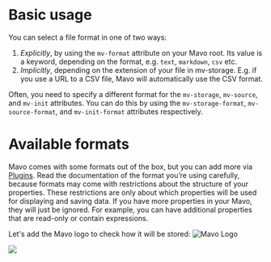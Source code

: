 # Basic usage

You can select a file format in one of two ways:

1. *Explicitly*, by using the `mv-format` attribute on your Mavo root. Its value is a keyword, depending on the format, e.g. `text`, `markdown`, `csv` etc.
2. *Implicitly*, depending on the extension of your file in mv-storage. E.g. if you use a URL to a CSV file, Mavo will automatically use the CSV format.

Often, you need to specify a different format for the `mv-storage`, `mv-source`, and `mv-init` attributes. You can do this by using the `mv-storage-format`, `mv-source-format`, and `mv-init-format` attributes respectively.

# Available formats

Mavo comes with some formats out of the box, but you can add more via [Plugins](https://plugins.mavo.io/?tag=Format). Read the documentation of the format you’re using carefully, because formats may come with restrictions about the structure of your properties. These restrictions are only about which properties will be used for displaying and saving data. If you have more properties in your Mavo, they will just be ignored. For example, you can have additional properties that are read-only or contain expressions.

Let's add the Mavo logo to check how it will be stored: ![Mavo Logo](https://mavo-powered-blog.netlify.app/posts/images/Mavo_logo.jpg)

![](https://mavo-powered-blog.netlify.app/posts/images/logo.svg)
